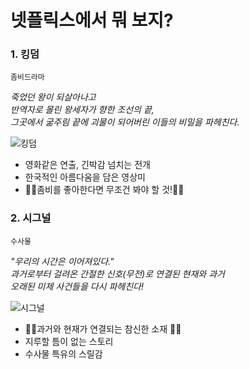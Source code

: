 
# 넷플릭스에서 뭐 보지?

### 1. 킹덤 
`좀비드라마`

_죽었던 왕이 되살아나고  
반역자로 몰린 왕세자가 향한 조선의 끝,  
그곳에서 굶주림 끝에 괴물이 되어버린 이들의 비밀을 파헤친다._  

![킹덤](https://lh3.googleusercontent.com/proxy/shOf_noczNp6Mb_D36EdNwuGUmx8mj80YUVQlY_CLUT2nHdSxZfWi6FuUJIm0mpjN4KO960fOI1ALSUOMBoQcp5ddjjSJNfTY-XI7MjEqp2R_9vdQqoAWM4)  

    
+ 영화같은 연출, 긴박감 넘치는 전개
+ 한국적인 아름다움을 담은 영상미
+ 🧟‍♀️좀비를 좋아한다면 무조건 봐야 할 것!🧟‍♂️  



### 2. 시그널
`수사물`   

_"우리의 시간은 이어져있다."  
과거로부터 걸려온 간절한 신호(무전)로 연결된 현재와 과거  
오래된 미제 사건들을 다시 파헤친다!_  

![시그널](https://pds.joins.com/news/component/htmlphoto_mmdata/201909/19/htm_2019091917231278080.jpg)  

+ 👮‍♀️과거와 현재가 연결되는 참신한 소재 👮‍♂️
+ 지루할 틈이 없는 스토리
+ 수사물 특유의 스릴감


 